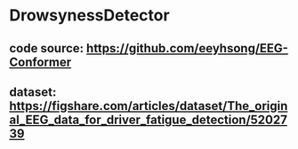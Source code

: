 # DrowsynessDetector

## code source: https://github.com/eeyhsong/EEG-Conformer
## dataset: https://figshare.com/articles/dataset/The_original_EEG_data_for_driver_fatigue_detection/5202739
